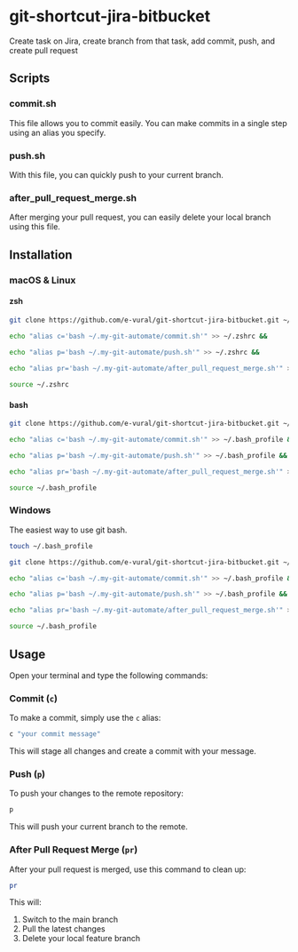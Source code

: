 # git-shortcut-jira-bitbucket
Create task on Jira, create branch from that task, add commit, push, and create pull request

## Scripts

### commit.sh
This file allows you to commit easily. You can make commits in a single step using an alias you specify.

### push.sh
With this file, you can quickly push to your current branch.

### after_pull_request_merge.sh
After merging your pull request, you can easily delete your local branch using this file.

## Installation

### macOS & Linux

#### zsh

```bash
git clone https://github.com/e-vural/git-shortcut-jira-bitbucket.git ~/.my-git-automate &&
 
echo "alias c='bash ~/.my-git-automate/commit.sh'" >> ~/.zshrc &&

echo "alias p='bash ~/.my-git-automate/push.sh'" >> ~/.zshrc &&

echo "alias pr='bash ~/.my-git-automate/after_pull_request_merge.sh'" >> ~/.zshrc &&

source ~/.zshrc
```


#### bash
```bash
git clone https://github.com/e-vural/git-shortcut-jira-bitbucket.git ~/.my-git-automate &&

echo "alias c='bash ~/.my-git-automate/commit.sh'" >> ~/.bash_profile &&

echo "alias p='bash ~/.my-git-automate/push.sh'" >> ~/.bash_profile &&

echo "alias pr='bash ~/.my-git-automate/after_pull_request_merge.sh'" >> ~/.bash_profile &&

source ~/.bash_profile
```

### Windows

The easiest way to use git bash. 

```bash
touch ~/.bash_profile

git clone https://github.com/e-vural/git-shortcut-jira-bitbucket.git ~/.my-git-automate &&

echo "alias c='bash ~/.my-git-automate/commit.sh'" >> ~/.bash_profile &&

echo "alias p='bash ~/.my-git-automate/push.sh'" >> ~/.bash_profile &&

echo "alias pr='bash ~/.my-git-automate/after_pull_request_merge.sh'" >> ~/.bash_profile &&

source ~/.bash_profile
```


## Usage

Open your terminal and type the following commands:

### Commit (`c`)
To make a commit, simply use the `c` alias:
```bash
c "your commit message"
```
This will stage all changes and create a commit with your message.

### Push (`p`) 
To push your changes to the remote repository:
```bash
p
```
This will push your current branch to the remote.

### After Pull Request Merge (`pr`)
After your pull request is merged, use this command to clean up:
```bash
pr
```
This will:
1. Switch to the main branch
2. Pull the latest changes
3. Delete your local feature branch
